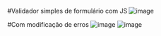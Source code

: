  #Validador simples de formulário com JS
![image](https://user-images.githubusercontent.com/69858181/120947009-c860ea00-c714-11eb-8df4-ab5299d6baf2.png)

 #Com modificação de erros
 ![image](https://user-images.githubusercontent.com/69858181/120947059-efb7b700-c714-11eb-8aa8-693cc32f718f.png)
 ![image](https://user-images.githubusercontent.com/69858181/120947070-fa724c00-c714-11eb-860c-3124f7b7f6a6.png)
